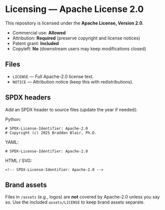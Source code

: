 # Licensing — Apache License 2.0

This repository is licensed under the **Apache License, Version 2.0**.

- Commercial use: **Allowed**
- Attribution: **Required** (preserve copyright and license notices)
- Patent grant: **Included**
- Copyleft: **No** (downstream users may keep modifications closed)

## Files
- `LICENSE` — Full Apache-2.0 license text.
- `NOTICE` — Attribution notice (keep this with redistributions).

## SPDX headers
Add an SPDX header to source files (update the year if needed):

Python:
```
# SPDX-License-Identifier: Apache-2.0
# Copyright (c) 2025 Bradden Blair, Ph.D.
```

YAML:
```
# SPDX-License-Identifier: Apache-2.0
```

HTML / SVG:
```
<!-- SPDX-License-Identifier: Apache-2.0 -->
```

## Brand assets
Files in `/assets` (e.g., logos) are **not** covered by Apache-2.0 unless you say so.
Use the included `assets/LICENSE` to keep brand assets separate.
